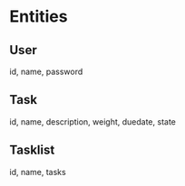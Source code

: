 # Entities

## User ##

id, name, password

## Task ##

id, name, description, weight, duedate, state

## Tasklist ##

id, name, tasks